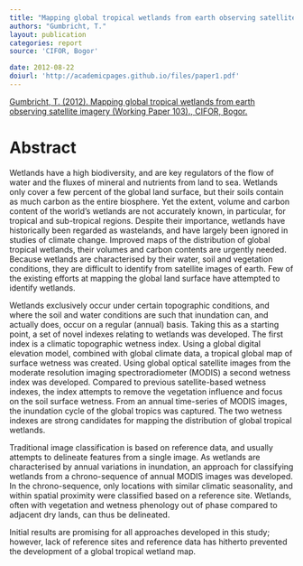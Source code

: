 ```yaml
---
title: "Mapping global tropical wetlands from earth observing satellite imagery."
authors: "Gumbricht, T."
layout: publication
categories: report
source: 'CIFOR, Bogor'

date: 2012-08-22
doiurl: 'http://academicpages.github.io/files/paper1.pdf'
---
```


[Gumbricht, T. (2012). Mapping global tropical wetlands from earth observing satellite imagery (Working Paper 103)., CIFOR, Bogor.](http://www.cifor.org/publications/pdf_files/WPapers/WP103CIFOR.pdf)

<h1 class='foot-description'>Abstract</h1>

Wetlands have a high biodiversity, and are key
regulators of the flow of water and the fluxes of
mineral and nutrients from land to sea. Wetlands
only cover a few percent of the global land surface,
but their soils contain as much carbon as the entire
biosphere. Yet the extent, volume and carbon content
of the world’s wetlands are not accurately known,
in particular, for tropical and sub-tropical regions.
Despite their importance, wetlands have historically
been regarded as wastelands, and have largely been
ignored in studies of climate change. Improved maps
of the distribution of global tropical wetlands, their
volumes and carbon contents are urgently needed.
Because wetlands are characterised by their water,
soil and vegetation conditions, they are difficult to
identify from satellite images of earth. Few of the
existing efforts at mapping the global land surface
have attempted to identify wetlands.

Wetlands exclusively occur under certain topographic
conditions, and where the soil and water conditions
are such that inundation can, and actually does,
occur on a regular (annual) basis. Taking this as
a starting point, a set of novel indexes relating to
wetlands was developed. The first index is a climatic
topographic wetness index. Using a global digital
elevation model, combined with global climate
data, a tropical global map of surface wetness was created. Using global optical satellite images from
the moderate resolution imaging spectroradiometer
(MODIS) a second wetness index was developed.
Compared to previous satellite-based wetness indexes,
the index attempts to remove the vegetation influence
and focus on the soil surface wetness. From an
annual time-series of MODIS images, the inundation
cycle of the global tropics was captured. The two
wetness indexes are strong candidates for mapping
the distribution of global tropical wetlands.

Traditional image classification is based on reference
data, and usually attempts to delineate features
from a single image. As wetlands are characterised
by annual variations in inundation, an approach
for classifying wetlands from a chrono-sequence
of annual MODIS images was developed. In the
chrono-sequence, only locations with similar
climatic seasonality, and within spatial proximity
were classified based on a reference site. Wetlands,
often with vegetation and wetness phenology out
of phase compared to adjacent dry lands, can thus
be delineated.

Initial results are promising for all approaches
developed in this study; however, lack of reference
sites and reference data has hitherto prevented the
development of a global tropical wetland map.
